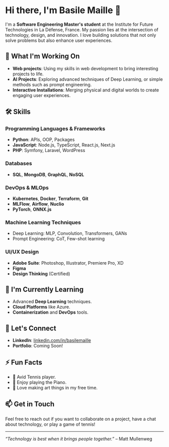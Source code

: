 # Hi there, I'm Basile Maille 👋

I'm a **Software Engineering Master's student** at the Institute for Future Technologies in La Défense, France. My passion lies at the intersection of technology, design, and innovation. I love building solutions that not only solve problems but also enhance user experiences.

## 🔭 What I'm Working On

- **Web projects**: Using my skills in web development to bring interesting projects to life.
- **AI Projects**: Exploring advanced techniques of Deep Learning, or simple methods such as prompt engineering.
- **Interactive Installations**: Merging physical and digital worlds to create engaging user experiences.

## 🛠️ Skills

### Programming Languages & Frameworks

- **Python**: APIs, OOP, Packages
- **JavaScript**: Node.js, TypeScript, React.js, Next.js
- **PHP**: Symfony, Laravel, WordPress

### Databases

- **SQL**, **MongoDB**, **GraphQL**, **NoSQL**

### DevOps & MLOps

- **Kubernetes**, **Docker**, **Terraform**, **Git**
- **MLFlow**, **Airflow**, **Nuclio**
- **PyTorch**, **ONNX.js**

### Machine Learning Techniques

- Deep Learning: MLP, Convolution, Transformers, GANs
- Prompt Engineering: CoT, Few-shot learning

### UI/UX Design

- **Adobe Suite**: Photoshop, Illustrator, Premiere Pro, XD
- **Figma**
- **Design Thinking** (Certified)

## 🌱 I'm Currently Learning

- Advanced **Deep Learning** techniques.
- **Cloud Platforms** like Azure.
- **Containerization** and **DevOps** tools.

## 🤝 Let's Connect

- **LinkedIn**: [linkedin.com/in/basilemaille](https://www.linkedin.com/in/basilemaille)
- **Portfolio**: Coming Soon!

## ⚡ Fun Facts

- 🎾 Avid Tennis player.
- 🎹 Enjoy playing the Piano.
- 🎨 Love making art things in my free time.

## 📫 Get in Touch

Feel free to reach out if you want to collaborate on a project, have a chat about technology, or play a game of tennis!

---

*“Technology is best when it brings people together.”* – Matt Mullenweg
